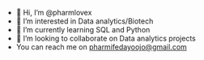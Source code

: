 - 👋 Hi, I’m @pharmlovex
- 👀 I’m interested in Data analytics/Biotech 
- 🌱 I’m currently learning SQL and Python 
- 💞️ I’m looking to collaborate on Data analytics projects 
- You can reach me on pharmifedayoojo@gmail.com
